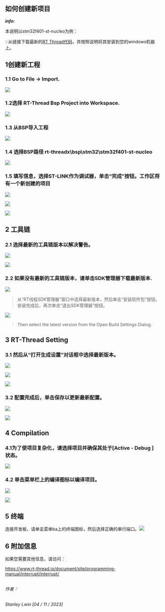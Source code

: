 ## 如何创建新项目

***info:***

本说明以stm32f401-st-nucleo为例：

:bulb:从链接下载最新的[RT Thread代码](https://www.rt-thread.io/studio.html)，并按照说明将其安装到您的windows机器上。 

## 1创建新工程

### 1.1 Go to File -> Import.

![](../stm32f401-st-nucleo/figures_en/Import_bsp.png)

### 1.2选择 RT-Thread Bsp Project into Workspace.

![](../stm32f401-st-nucleo/figures_en/Workspace.png)

### 1.3 从BSP导入工程

![](../stm32f401-st-nucleo/figures_en/Import_prj.png)

### 1.4 选择BSP路径 rt-threadx\bsp\stm32\stm32f401-st-nucleo

![](../stm32f401-st-nucleo/figures_en/Folder.png)

### 1.5 填写信息，选择ST-LINK作为调试器，单击“完成”按钮。工作区将有一个新创建的项目

![](../stm32f401-st-nucleo/figures_en/Info.png)

![](../stm32f401-st-nucleo/figures_en/Import.png)

![](../stm32f401-st-nucleo/figures_en/Project.png)

## 2 工具链

### 2.1 选择最新的工具链版本以解决警告。

![](../stm32f401-st-nucleo/figures_en/BuildSetting.png)

![](../stm32f401-st-nucleo/figures_en/GUN_Tools.png)

### 2.2 如果没有最新的工具链版本，请单击SDK管理器下载最新版本.

![](../stm32f401-st-nucleo/figures_en/SDK.png)

> 从“RT线程SDK管理器”窗口中选择最新版本，然后单击“安装软件包”按钮。安装完成后，再次单击“退出SDK管理器”按钮。

![](../stm32f401-st-nucleo/figures_en/SDK_ver.png)

> Then select the latest version from the Open Build Settings Dialog.

## 3 RT-Thread Setting

### 3.1 然后从“打开生成设置”对话框中选择最新版本。

![](../stm32f401-st-nucleo/figures_en/config.png)

![](../stm32f401-st-nucleo/figures_en/softpkgs.png)

![](../stm32f401-st-nucleo/figures_en/select.png)

### 3.2 配置完成后，单击保存以更新最新配置。

![](../stm32f401-st-nucleo/figures_en/save_select.png)

![](../stm32f401-st-nucleo/figures_en/saveing.png)

## 4 Compilation

### 4.1为了使项目复杂化，请选择项目并确保其处于[Active - Debug ] 状态。 

![](../stm32f401-st-nucleo/figures_en/select_prj.png)

### 4.2 单击菜单栏上的编译图标以编译项目。

![](../stm32f401-st-nucleo/figures_en/build.png)

![](../stm32f401-st-nucleo/figures_en/build_finish.png)

## 5 终端

连接开发板，请单击菜单ba上的终端图标，然后选择正确的串行端口。![](../stm32f401-st-nucleo/figures_en/terminal.png)

## 6 附加信息 

如果您需要其他信息，请访问： 

https://www.rt-thread.io/document/site/programming-manual/interrupt/interrupt/

## 

###### 作者：
###### Stanley Lwin [04 / 11 / 2023]